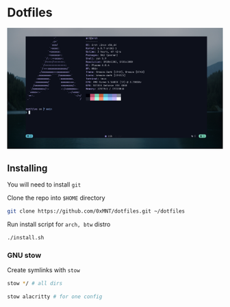# Dotfiles

![config image](./theme.png)

## Installing
You will need to install `git`

Clone the repo into `$HOME` directory

```bash
git clone https://github.com/0xMNT/dotfiles.git ~/dotfiles
```

Run install script for `arch, btw` distro
```bash
./install.sh
```

### GNU stow
Create symlinks with `stow`

```bash
stow */ # all dirs
```

```bash
stow alacritty # for one config
```
